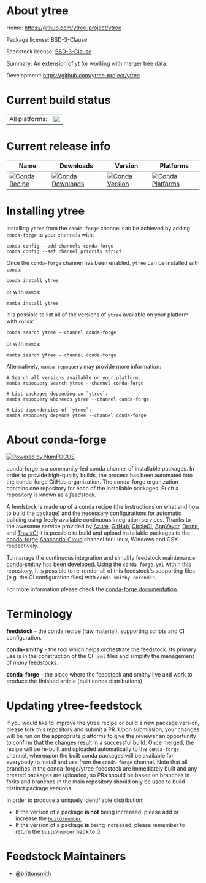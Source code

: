 About ytree
===========

Home: https://github.com/ytree-project/ytree

Package license: BSD-3-Clause

Feedstock license: [BSD-3-Clause](https://github.com/conda-forge/ytree-feedstock/blob/main/LICENSE.txt)

Summary: An extension of yt for working with merger tree data.

Development: https://github.com/ytree-project/ytree

Current build status
====================


<table><tr><td>All platforms:</td>
    <td>
      <a href="https://dev.azure.com/conda-forge/feedstock-builds/_build/latest?definitionId=16034&branchName=main">
        <img src="https://dev.azure.com/conda-forge/feedstock-builds/_apis/build/status/ytree-feedstock?branchName=main">
      </a>
    </td>
  </tr>
</table>

Current release info
====================

| Name | Downloads | Version | Platforms |
| --- | --- | --- | --- |
| [![Conda Recipe](https://img.shields.io/badge/recipe-ytree-green.svg)](https://anaconda.org/conda-forge/ytree) | [![Conda Downloads](https://img.shields.io/conda/dn/conda-forge/ytree.svg)](https://anaconda.org/conda-forge/ytree) | [![Conda Version](https://img.shields.io/conda/vn/conda-forge/ytree.svg)](https://anaconda.org/conda-forge/ytree) | [![Conda Platforms](https://img.shields.io/conda/pn/conda-forge/ytree.svg)](https://anaconda.org/conda-forge/ytree) |

Installing ytree
================

Installing `ytree` from the `conda-forge` channel can be achieved by adding `conda-forge` to your channels with:

```
conda config --add channels conda-forge
conda config --set channel_priority strict
```

Once the `conda-forge` channel has been enabled, `ytree` can be installed with `conda`:

```
conda install ytree
```

or with `mamba`:

```
mamba install ytree
```

It is possible to list all of the versions of `ytree` available on your platform with `conda`:

```
conda search ytree --channel conda-forge
```

or with `mamba`:

```
mamba search ytree --channel conda-forge
```

Alternatively, `mamba repoquery` may provide more information:

```
# Search all versions available on your platform:
mamba repoquery search ytree --channel conda-forge

# List packages depending on `ytree`:
mamba repoquery whoneeds ytree --channel conda-forge

# List dependencies of `ytree`:
mamba repoquery depends ytree --channel conda-forge
```


About conda-forge
=================

[![Powered by
NumFOCUS](https://img.shields.io/badge/powered%20by-NumFOCUS-orange.svg?style=flat&colorA=E1523D&colorB=007D8A)](https://numfocus.org)

conda-forge is a community-led conda channel of installable packages.
In order to provide high-quality builds, the process has been automated into the
conda-forge GitHub organization. The conda-forge organization contains one repository
for each of the installable packages. Such a repository is known as a *feedstock*.

A feedstock is made up of a conda recipe (the instructions on what and how to build
the package) and the necessary configurations for automatic building using freely
available continuous integration services. Thanks to the awesome service provided by
[Azure](https://azure.microsoft.com/en-us/services/devops/), [GitHub](https://github.com/),
[CircleCI](https://circleci.com/), [AppVeyor](https://www.appveyor.com/),
[Drone](https://cloud.drone.io/welcome), and [TravisCI](https://travis-ci.com/)
it is possible to build and upload installable packages to the
[conda-forge](https://anaconda.org/conda-forge) [Anaconda-Cloud](https://anaconda.org/)
channel for Linux, Windows and OSX respectively.

To manage the continuous integration and simplify feedstock maintenance
[conda-smithy](https://github.com/conda-forge/conda-smithy) has been developed.
Using the ``conda-forge.yml`` within this repository, it is possible to re-render all of
this feedstock's supporting files (e.g. the CI configuration files) with ``conda smithy rerender``.

For more information please check the [conda-forge documentation](https://conda-forge.org/docs/).

Terminology
===========

**feedstock** - the conda recipe (raw material), supporting scripts and CI configuration.

**conda-smithy** - the tool which helps orchestrate the feedstock.
                   Its primary use is in the construction of the CI ``.yml`` files
                   and simplify the management of *many* feedstocks.

**conda-forge** - the place where the feedstock and smithy live and work to
                  produce the finished article (built conda distributions)


Updating ytree-feedstock
========================

If you would like to improve the ytree recipe or build a new
package version, please fork this repository and submit a PR. Upon submission,
your changes will be run on the appropriate platforms to give the reviewer an
opportunity to confirm that the changes result in a successful build. Once
merged, the recipe will be re-built and uploaded automatically to the
`conda-forge` channel, whereupon the built conda packages will be available for
everybody to install and use from the `conda-forge` channel.
Note that all branches in the conda-forge/ytree-feedstock are
immediately built and any created packages are uploaded, so PRs should be based
on branches in forks and branches in the main repository should only be used to
build distinct package versions.

In order to produce a uniquely identifiable distribution:
 * If the version of a package **is not** being increased, please add or increase
   the [``build/number``](https://docs.conda.io/projects/conda-build/en/latest/resources/define-metadata.html#build-number-and-string).
 * If the version of a package **is** being increased, please remember to return
   the [``build/number``](https://docs.conda.io/projects/conda-build/en/latest/resources/define-metadata.html#build-number-and-string)
   back to 0.

Feedstock Maintainers
=====================

* [@brittonsmith](https://github.com/brittonsmith/)

